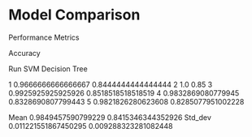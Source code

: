 # Model Comparison
Performance Metrics

Accuracy

Run     SVM                     Decision Tree

1       0.9666666666666667      0.8444444444444444
2       1.0                     0.85
3       0.9925925925925926      0.8518518518518519
4       0.9832869080779945      0.8328690807799443
5       0.9821826280623608      0.8285077951002228

Mean    0.9849457590799229      0.8415346344352926
Std_dev 0.011221551867450295    0.009288323281082448
